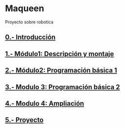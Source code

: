 # Maqueen

Proyecto sobre robotica

## [0.- Introducción](/Modulos/modulo0.md)

## [1.- Módulo1: Descripción y montaje](/Modulos/modulo1.md)

## [2.- Módulo2: Programación básica  1](/Modulos/modulo2.md)

## [3.- Modulo 3: Programación básica 2](/Modulos/modulo3.md)

## [4.- Modulo 4: Ampliación](/Modulos/modulo4.md)

## [5.- Proyecto](/Modulos/modulo5.md)

